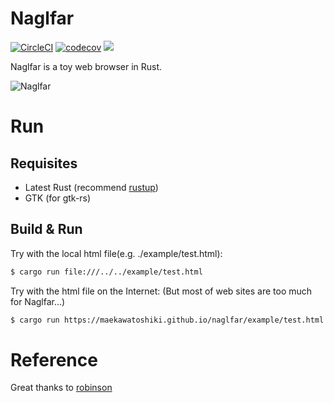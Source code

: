 # Naglfar

[![CircleCI](https://img.shields.io/circleci/project/github/maekawatoshiki/naglfar/master.svg)](https://circleci.com/gh/maekawatoshiki/naglfar)
[![codecov](https://img.shields.io/codecov/c/github/maekawatoshiki/naglfar/master.svg)](https://codecov.io/gh/maekawatoshiki/naglfar)
[![](http://img.shields.io/badge/license-MIT-blue.svg)](./LICENSE)

Naglfar is a toy web browser in Rust.

![Naglfar](https://raw.githubusercontent.com/maekawatoshiki/naglfar/master/screenshot.gif)

# Run

## Requisites

- Latest Rust (recommend [rustup](https://www.rustup.rs/))
- GTK (for gtk-rs)

## Build & Run

Try with the local html file(e.g. ./example/test.html):

```sh
$ cargo run file:///../../example/test.html
```

Try with the html file on the Internet:
(But most of web sites are too much for Naglfar...)

```sh
$ cargo run https://maekawatoshiki.github.io/naglfar/example/test.html
```

# Reference

Great thanks to [robinson](https://github.com/mbrubeck/robinson)
